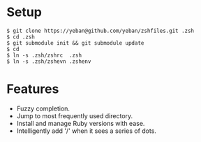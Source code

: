 Setup
=====

    $ git clone https://yeban@github.com/yeban/zshfiles.git .zsh
    $ cd .zsh
    $ git submodule init && git submodule update
    $ cd
    $ ln -s .zsh/zshrc  .zsh
    $ ln -s .zsh/zshevn .zshenv

Features
========

* Fuzzy completion.
* Jump to most frequently used directory.
* Install and manage Ruby versions with ease.
* Intelligently add '/' when it sees a series of dots.
